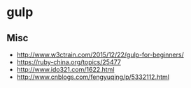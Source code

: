 # gulp


## Misc

* http://www.w3ctrain.com/2015/12/22/gulp-for-beginners/
* https://ruby-china.org/topics/25477
* http://www.ido321.com/1622.html
* http://www.cnblogs.com/fengyuqing/p/5332112.html
